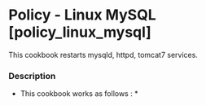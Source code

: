 # Policy - Linux MySQL [policy_linux_mysql]

This cookbook restarts mysqld, httpd, tomcat7 services.

### Description

* This cookbook works as follows :
  * 